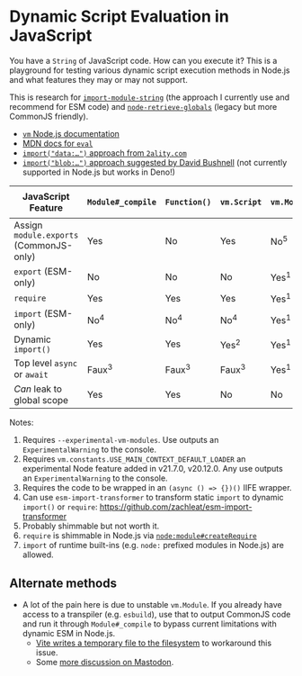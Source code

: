 # Dynamic Script Evaluation in JavaScript

You have a `String` of JavaScript code. How can you execute it? This is a playground for testing various dynamic script execution methods in Node.js and what features they may or may not support.

This is research for [`import-module-string`](https://github.com/zachleat/import-module-string) (the approach I currently use and recommend for ESM code) and [`node-retrieve-globals`](https://github.com/zachleat/node-retrieve-globals/) (legacy but more CommonJS friendly).

* [`vm` Node.js documentation](https://nodejs.org/docs/latest/api/vm.html)
* [MDN docs for `eval`](https://developer.mozilla.org/en-US/docs/Web/JavaScript/Reference/Global_Objects/eval)
* [`import("data:…")` approach from `2ality.com`](https://2ality.com/2019/10/eval-via-import.html)
* [`import("blob:…")` approach suggested by David Bushnell](https://github.com/dbushell/dinossr/blob/main/src/bundle/import.ts#L13) (not currently supported in Node.js but works in Deno!)

<table>
  <thead>
    <tr>
      <th>JavaScript Feature</th>
      <th><code>Module#_compile</code></th>
      <th><code>Function()</code></th>
      <th><code>vm.Script</code></th>
      <th><code>vm.Module</code></th>
      <th><code>import("data:…")</code> (or <code>blob:…</code>)</th>
      <th><code>npm:node-retrieve-globals</code></th>
      <th><code>npm:import-module-string</code></th>
    </tr>
  </thead>
  <tbody>
		<tr>
      <td>Assign <code>module.exports</code> (CommonJS-only)</td>
      <td>Yes</td>
      <td>No</td>
      <td>Yes</td>
      <td>No<sup>5</sup></td>
      <td>No</td>
      <td>Yes</td>
      <td>No</td>
    </tr>
		<tr>
      <td><code>export</code> (ESM-only)</td>
      <td>No</td>
      <td>No</td>
      <td>No</td>
      <td>Yes<sup>1</sup></td>
      <td>Yes</td>
      <td>No</td>
      <td>Yes</td>
    </tr>
    <tr>
      <td><code>require</code></td>
      <td>Yes</td>
      <td>Yes</td>
      <td>Yes</td>
      <td>Yes<sup>1</sup></td>
      <td>No<sup>6</sup></td>
      <td>Yes</td>
      <td>Yes</td>
    </tr>
		<tr>
      <td><code>import</code> (ESM-only)</td>
      <td>No<sup>4</sup></td>
      <td>No<sup>4</sup></td>
      <td>No<sup>4</sup></td>
      <td>Yes<sup>1</sup></td>
      <td>No<sup>7</sup></td>
      <td>No</td>
      <td>Yes</td>
    </tr>
		<tr>
      <td>Dynamic <code>import()</code></td>
      <td>Yes</td>
      <td>Yes</td>
      <td>Yes<sup>2</sup></td>
      <td>Yes<sup>1</sup></td>
      <td>No<sup>7</sup></td>
      <td>Yes</td>
      <td>Yes</td>
    </tr>
		<tr>
      <td>Top level <code>async</code> or <code>await</code></td>
      <td>Faux<sup>3</sup></td>
      <td>Faux<sup>3</sup></td>
      <td>Faux<sup>3</sup></td>
      <td>Yes<sup>1</sup></td>
      <td>Yes</td>
      <td>Faux<sup>3</sup></td>
      <td>Yes</td>
    </tr>
    <tr>
      <td><em>Can</em> leak to global scope</td>
      <td>Yes</td>
      <td>Yes</td>
      <td>No</td>
      <td>No</td>
      <td>Yes</td>
      <td>Yes</td>
      <td>Yes</td>
    </tr>
  </tbody>
</table>

Notes:

1. Requires `--experimental-vm-modules`. Use outputs an `ExperimentalWarning` to the console.
2. Requires `vm.constants.USE_MAIN_CONTEXT_DEFAULT_LOADER` an experimental Node feature added in v21.7.0, v20.12.0. Any use outputs an `ExperimentalWarning` to the console.
3. Requires the code to be wrapped in an `(async () => {})()` IIFE wrapper.
4. Can use `esm-import-transformer` to transform static `import` to dynamic `import()` or `require`: https://github.com/zachleat/esm-import-transformer
5. Probably shimmable but not worth it.
6. `require` is shimmable in Node.js via [`node:module#createRequire`](https://nodejs.org/docs/latest/api/module.html#modulecreaterequirefilename)
7. `import` of runtime built-ins (e.g. `node:` prefixed modules in Node.js) are allowed.

## Alternate methods

* A lot of the pain here is due to unstable `vm.Module`. If you already have access to a transpiler (e.g. `esbuild`), use that to output CommonJS code and run it through `Module#_compile` to bypass current limitations with dynamic ESM in Node.js.
	* [Vite writes a temporary file to the filesystem](https://github.com/vitejs/vite/blob/77d5165e2f252bfecbb0eebccc6f04dc8be0c5ba/packages/vite/src/node/config.ts#L1172-L1184) to workaround this issue.
	* Some [more discussion on Mastodon](https://fediverse.zachleat.com/@zachleat/111580482330587997).
